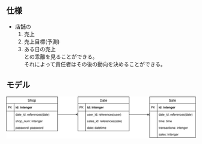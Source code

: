 ## 仕様
* 店舗の
  1. 売上
  2. 売上目標(予測)
  3. ある日の売上  
との乖離を見ることができる。  
それによって責任者はその後の動向を決めることができる。

## モデル
![](sales.drawio.svg)